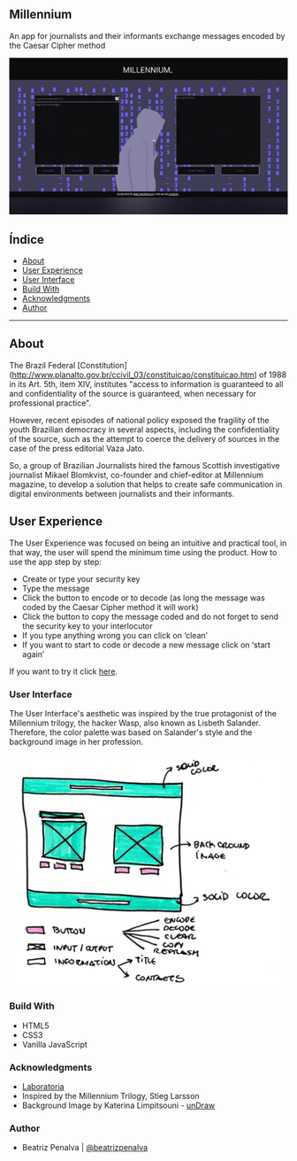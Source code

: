 ## Millennium
An app for journalists and their informants exchange messages encoded by the Caesar Cipher method 

![WebbApp](src/img/vd_readme_app.gif)

## Índice

* [About](#about)
* [User Experience](#user-experience)
* [User Interface](#user-interface)
* [Build With](#build-with)
* [Acknowledgments](#acknowledgments)
* [Author](#author)

***

## About

The Brazil Federal [Constitution] (http://www.planalto.gov.br/ccivil_03/constituicao/constituicao.htm) of 1988 in its Art. 5th, item XIV, institutes "access to information is guaranteed to all and confidentiality of the source is guaranteed, when necessary for professional practice". 

However, recent episodes of national policy exposed the fragility of the youth Brazilian democracy in several aspects, including the confidentiality of the source, such as the attempt to coerce the delivery of sources in the case of the press editorial Vaza Jato. 
 
So, a group of Brazilian Journalists hired the famous Scottish investigative journalist Mikael Blomkvist, co-founder and chief-editor at Millennium magazine, to develop a solution that helps to create safe communication in digital environments between journalists and their informants. 


## User Experience

The User Experience was focused on being an intuitive and practical tool, in that way, the user will spend the minimum time using the product. 
How to use the app step by step:
 
* Create or type your security key
* Type the message
* Click the button  to encode or to decode (as long the message was coded by the Caesar Cipher method it will work) 
* Click the button to copy the message coded and do not forget to send the security key to your interlocutor
* If you type anything wrong you can click on ‘clean’
* If you want to start to code or decode a new message click on ‘start again’

If you want to try it click [here](https://beatrizpenalva.github.io/SAP005-cipher/).

### User Interface

The User Interface's aesthetic was inspired by the true protagonist of the Millennium trilogy, the hacker Wasp, also known as Lisbeth Salander. Therefore, the color palette was based on Salander's style and the background image in her profession.

![Sketch](src/img/sketch.png)

### Build With

* HTML5
* CSS3
* Vanilla JavaScript

### Acknowledgments

* [Laboratoria](https://www.laboratoria.la/)
* Inspired by the Millennium Trilogy, Stieg Larsson
* Background Image by Katerina Limpitsouni - [unDraw](https://undraw.co/)

### Author

* Beatriz Penalva | [@beatrizpenalva](https://github.com/beatrizpenalva)